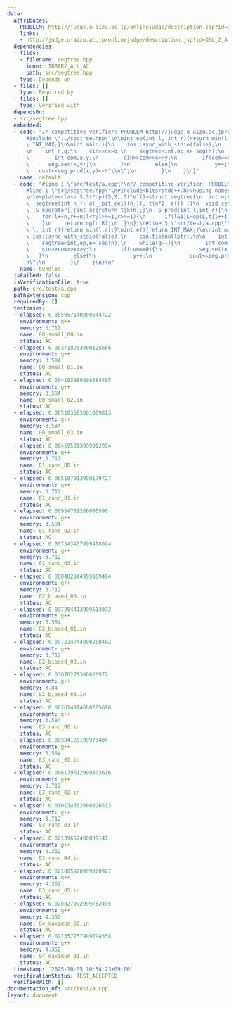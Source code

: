 ```yaml
---
data:
  attributes:
    PROBLEM: http://judge.u-aizu.ac.jp/onlinejudge/description.jsp?id=DSL_2_A
    links:
    - http://judge.u-aizu.ac.jp/onlinejudge/description.jsp?id=DSL_2_A
  dependencies:
  - files:
    - filename: segtree.hpp
      icon: LIBRARY_ALL_AC
      path: src/segtree.hpp
    type: Depends on
  - files: []
    type: Required by
  - files: []
    type: Verified with
  dependsOn:
  - src/segtree.hpp
  embedded:
  - code: "// competitive-verifier: PROBLEM http://judge.u-aizu.ac.jp/onlinejudge/description.jsp?id=DSL_2_A\n\
      #include \"../segtree.hpp\"\n\nint op(int l, int r){return min(l,r);}\nint e(){return\
      \ INT_MAX;}\n\nint main(){\n    ios::sync_with_stdio(false);\n    cin.tie(nullptr);\n\
      \n    int n,q;\n    cin>>n>>q;\n    segtree<int,op,e> seg(n);\n    while(q--){\n\
      \        int com,x,y;\n        cin>>com>>x>>y;\n        if(com==0){\n      \
      \      seg.set(x,y);\n        }\n        else{\n            y++;\n         \
      \   cout<<seg.prod(x,y)<<\"\\n\";\n        }\n    }\n}"
    name: default
  - code: "#line 1 \"src/test/a.cpp\"\n// competitive-verifier: PROBLEM http://judge.u-aizu.ac.jp/onlinejudge/description.jsp?id=DSL_2_A\n\
      #line 1 \"src/segtree.hpp\"\n#include<bits/stdc++.h>\nusing namespace std;\n\
      \ntemplate<class S,S(*op)(S,S),S(*e)()>struct segtree{\n  int n;vector<S> t;\n\
      \  segtree(int n_): n(__bit_ceil(n_)), t(n*2, e()) {}\n  void set(int i,S x){for(t[i+=n]=x;i>>=1;)t[i]=op(t[i*2],t[i*2+1]);}\n\
      \  S operator[](int k){return t[k+n];}\n  S prod(int l,int r){\n    S L=e(),R=e();\n\
      \    for(l+=n,r+=n;l<r;l>>=1,r>>=1){\n      if(l&1)L=op(L,t[l++]);\n      if(r&1)R=op(t[--r],R);\n\
      \    }\n    return op(L,R);\n  }\n};\n#line 3 \"src/test/a.cpp\"\n\nint op(int\
      \ l, int r){return min(l,r);}\nint e(){return INT_MAX;}\n\nint main(){\n   \
      \ ios::sync_with_stdio(false);\n    cin.tie(nullptr);\n\n    int n,q;\n    cin>>n>>q;\n\
      \    segtree<int,op,e> seg(n);\n    while(q--){\n        int com,x,y;\n    \
      \    cin>>com>>x>>y;\n        if(com==0){\n            seg.set(x,y);\n     \
      \   }\n        else{\n            y++;\n            cout<<seg.prod(x,y)<<\"\\\
      n\";\n        }\n    }\n}\n"
    name: bundled
  isFailed: false
  isVerificationFile: true
  path: src/test/a.cpp
  pathExtension: cpp
  requiredBy: []
  testcases:
  - elapsed: 0.005057140000644722
    environment: g++
    memory: 3.712
    name: 00_small_00.in
    status: AC
  - elapsed: 0.003718283000125666
    environment: g++
    memory: 3.584
    name: 00_small_01.in
    status: AC
  - elapsed: 0.004193989998384495
    environment: g++
    memory: 3.584
    name: 00_small_02.in
    status: AC
  - elapsed: 0.005103503001009813
    environment: g++
    memory: 3.584
    name: 00_small_03.in
    status: AC
  - elapsed: 0.004595813999912934
    environment: g++
    memory: 3.712
    name: 01_rand_00.in
    status: AC
  - elapsed: 0.005187913999179727
    environment: g++
    memory: 3.712
    name: 01_rand_01.in
    status: AC
  - elapsed: 0.00934761200005596
    environment: g++
    memory: 3.584
    name: 01_rand_02.in
    status: AC
  - elapsed: 0.007543457999418024
    environment: g++
    memory: 3.712
    name: 01_rand_03.in
    status: AC
  - elapsed: 0.008482844999889494
    environment: g++
    memory: 3.712
    name: 02_biased_00.in
    status: AC
  - elapsed: 0.007284413999514072
    environment: g++
    memory: 3.584
    name: 02_biased_01.in
    status: AC
  - elapsed: 0.007224744000268402
    environment: g++
    memory: 3.712
    name: 02_biased_02.in
    status: AC
  - elapsed: 0.03070271300020977
    environment: g++
    memory: 3.84
    name: 02_biased_03.in
    status: AC
  - elapsed: 0.007014814000285696
    environment: g++
    memory: 3.584
    name: 03_rand_00.in
    status: AC
  - elapsed: 0.00984120199973404
    environment: g++
    memory: 3.584
    name: 03_rand_01.in
    status: AC
  - elapsed: 0.006179612999403616
    environment: g++
    memory: 3.712
    name: 03_rand_02.in
    status: AC
  - elapsed: 0.010134362000826513
    environment: g++
    memory: 3.712
    name: 03_rand_03.in
    status: AC
  - elapsed: 0.02139657400039141
    environment: g++
    memory: 4.352
    name: 03_rand_04.in
    status: AC
  - elapsed: 0.021885920999920927
    environment: g++
    memory: 4.352
    name: 03_rand_05.in
    status: AC
  - elapsed: 0.020827092999752495
    environment: g++
    memory: 4.352
    name: 04_maximum_00.in
    status: AC
  - elapsed: 0.021357757999794558
    environment: g++
    memory: 4.352
    name: 04_maximum_01.in
    status: AC
  timestamp: '2025-10-05 10:54:23+09:00'
  verificationStatus: TEST_ACCEPTED
  verifiedWith: []
documentation_of: src/test/a.cpp
layout: document
---
```

